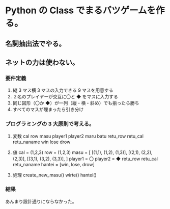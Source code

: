 # Python の Class でまるバツゲームを作る。

## 名詞抽出法でやる。

## ネットの力は使わない。

### 要件定義

1. 縦 3 マス横 3 マスの入力できる 9 マスを用意する
2. ２名のプレイヤーが交互に〇と ◆ をマスに入力する
3. 同じ図形（〇か ◆）が一列（縦・横・斜め）でも揃ったら勝ち
4. すべてのマスが埋まったら引き分け

### プログラミングの 3 大原則で考える。

1. 変数
   cal
   row
   masu
   player1
   player2
   maru
   batu
   retu_row
   retu_cal
   retu_naname
   win
   lose
   drow

2. 値
   cal = (1,2,3)
   row = (1,2,3)
   masu = [
   [(1,1), (1,2), (1,3)],
   [(2,1), (2,2), (2,3)],
   [(3,1), (3,2), (3,3)],
   ]
   player1 = 〇
   player2 = ◆
   retu_row
   retu_cal
   retu_naname
   hantei = [win, lose, drow]

3. 処理
   create_new_masu()
   wirte()
   hantei()

### 結果

あんまり設計通りにならなかった。
